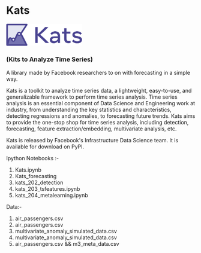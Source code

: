 # Kats

<div align="left">
<img src="kats_logo.svg" width="40%"/>
</div>


### (Kits to Analyze Time Series) 
A library made by Facebook researchers to on with forecasting in a simple way.


Kats is a toolkit to analyze time series data, a lightweight, easy-to-use, and generalizable framework to perform time series analysis. 
Time series analysis is an essential component of Data Science and Engineering work at industry, from understanding the key statistics 
and characteristics, detecting regressions and anomalies, to forecasting future trends. Kats aims to provide the one-stop shop for time 
series analysis, including detection, forecasting, feature extraction/embedding, multivariate analysis, etc.

Kats is released by Facebook's Infrastructure Data Science team. It is available for download on PyPI.

Ipython Notebooks :-

1. Kats.ipynb
2. Kats_forecasting
3. kats_202_detection
4. kats_203_tsfeatures.ipynb
5. kats_204_metalearning.ipynb



Data:-

1. air_passengers.csv
2. air_passengers.csv
3. multivariate_anomaly_simulated_data.csv
4. multivariate_anomaly_simulated_data.csv
5. air_passengers.csv && m3_meta_data.csv
